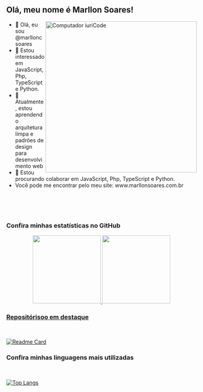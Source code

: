 ## Olá, meu nome é Marllon Soares!

<img src="https://raw.githubusercontent.com/MicaelliMedeiros/micaellimedeiros/master/image/computer-illustration.png" min-width="400px" max-width="400px" width="400px" align="right" alt="Computador iuriCode">

<p align="left">
  <ul>
    <li>👋 Olá, eu sou @marlloncsoares</li>
    <li>👀 Estou interessado em JavaScript, Php, TypeScript e Python.</li>
    <li>🌱 Atualmente, estou aprendendo arquitetura limpa e padrões de design para desenvolvimento web</li>
    <li>💞️ Estou procurando colaborar em JavaScript, Php, TypeScript e Python.</li>
    <li>Você pode me encontrar pelo meu site: www.marllonsoares.com.br</li>
   </ul>
</p>

<br />
<br />
<br />

### Confira minhas estatísticas no GitHub 
<div align="center">
  <a href="https://github.com/marlloncsoares">
  <img height="180em" src="https://github-readme-stats.vercel.app/api?username=marlloncsoares&show_icons=true&theme=dracula&include_all_commits=true&count_private=true"/>
  <img height="180em" src="https://github-readme-stats.vercel.app/api/top-langs/?username=marlloncsoares&layout=compact&langs_count=7&theme=dracula"/>
</div>


### Repositórisoo em destaque

<br>

[![Readme Card](https://github-readme-stats.vercel.app/api/pin/?username=marlloncsoares&repo=urionlinejudge)](https://github.com/marlloncsoares/urionlinejudge)

### Confira minhas linguagens mais utilizadas

<br>

[![Top Langs](https://github-readme-stats.vercel.app/api/top-langs/?username=marlloncsoares&layout=compact)](https://github.com/anuraghazra/github-readme-stats)


